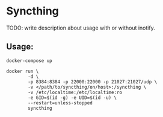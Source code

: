 # Syncthing

TODO: write description about usage with or without inotify. 

## Usage:

```
docker-compose up
```

```
docker run \
        -d \
        -p 8384:8384 -p 22000:22000 -p 21027:21027/udp \
        -v </path/to/syncthing/on/host>:/syncthing \
        -v /etc/localtime:/etc/localtime:ro
        -e GID=$(id -g) -e UID=$(id -u) \
        --restart=unless-stopped
        syncthing
```